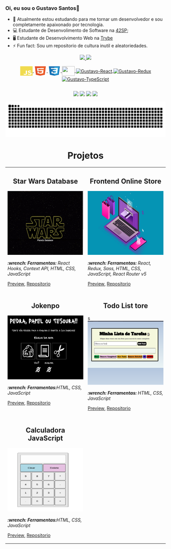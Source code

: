 ### Oi, eu sou o Gustavo Santos👋

- 🔭 Atualmente estou estudando para me tornar um desenvolvedor e sou completamente apaixonado por tecnologia.
- 💻 Estudante de Desenvolimento de Software na [42SP](https://www.42sp.org.br/);
- 🖥 Estudante de Desenvolvimento Web na [Trybe](https://www.betrybe.com/)
- ⚡ Fun fact: Sou um repositorio de cultura inutil e aleatoriedades.

 <div align="center">
  <a href="https://github.com/GusttavoCDN">
  <img height="150em" src="https://github-readme-stats.vercel.app/api?username=GusttavoCDN&show_icons=true&theme=tokyonight&include_all_commits=true&count_private=true"/>
  <img height="150em" src="https://github-readme-stats.vercel.app/api/top-langs/?username=GusttavoCDN&layout=compact&langs_count=7&theme=tokyonight"/>
</div>
 
<div style="display: inline_block" align="center"><br>
  <img align="center" alt="Gustavo-Js" height="30" width="40" src="https://raw.githubusercontent.com/devicons/devicon/master/icons/javascript/javascript-plain.svg">
  <img align="center" alt="Gustavo-HTML" height="30" width="40" src="https://raw.githubusercontent.com/devicons/devicon/master/icons/html5/html5-original.svg">
  <img align="center" alt="Gustavo-CSS" height="30" width="40" src="https://raw.githubusercontent.com/devicons/devicon/master/icons/css3/css3-original.svg">
  <img align="center" alt"Gustavo-C" height="30" width="40" src="https://cdn.jsdelivr.net/gh/devicons/devicon/icons/c/c-original.svg">
  <img align="center" alt="Gustavo-React" height="30" width="40" src="https://cdn.jsdelivr.net/gh/devicons/devicon/icons/react/react-original-wordmark.svg" />
  <img align="center" alt="Gustavo-Redux" height="30" width="40" src="https://cdn.jsdelivr.net/gh/devicons/devicon/icons/redux/redux-original.svg" />
   <img align="center" alt="Gustavo-TypeScript" height="30" width="40" src="https://cdn.jsdelivr.net/gh/devicons/devicon/icons/typescript/typescript-original.svg" />
</div>

  ##
  
  <div align="center"> 
  <a href="https://www.instagram.com/gusttavocdn/" target="_blank"><img src="https://img.shields.io/badge/-Instagram-%23E4405F?style=for-the-badge&logo=instagram&logoColor=white" target="_blank"></a>
 <a href="https://discord.com/channels/@me" target="_blank"><img src="https://img.shields.io/badge/Discord-7289DA?style=for-the-badge&logo=discord&logoColor=white" target="_blank"></a> 
  <a href = "mailto:gusttavo.x.santos@gmail.com"><img src="https://img.shields.io/badge/-Gmail-%23333?style=for-the-badge&logo=gmail&logoColor=white" target="_blank"></a>
  <a href="https://www.linkedin.com/in/gustavo-silva-750860140/" target="_blank"><img src="https://img.shields.io/badge/-LinkedIn-%230077B5?style=for-the-badge&logo=linkedin&logoColor=white" target="_blank"></a> 
 
  ![Snake animation](https://github.com/GusttavoCDN/GusttavoCDN/blob/output/github-contribution-grid-snake.svg)
 
</div>

<h1 align="center">Projetos</h1>

<table>
  <tr>
    <td valign="top" width="50%">
      <h2 align="center">Star Wars Database</h2>
      <a><img width="100%"  height="200px"src="./images/starWarsDatatable.png" alt="Star Wars Preview"/></a>
      <p><em><strong>:wrench: Ferramentas:</strong> React Hooks, Context API, HTML, CSS, JavaScript</em></p>
      <p>
        <a href="https://gusttavocdn.github.io/star-wars-data-table/">Preview</a>,
        <a href="https://github.com/GusttavoCDN/star-wars-data-table">Repositorio</a>
      </p>   
    </td>
     <td valign="top" width="50%">
      <h2 align="center">Frontend Online Store</h2>
      <a><img width="100%" height="200px" src="./images/store.jpg" alt="Frontend Store Preview"/></a>
      <p><em><strong>:wrench: Ferramentas: </strong> React, Redux, Sass, HTML, CSS, JavaScript, React Router v5</em></p>
      <p>
        <a href="https://gusttavocdn.github.io/front_end_online_store/">Preview</a>,
        <a href="https://github.com/GusttavoCDN/front_end_online_store">Repositorio</a>
      </p>   
    </td>
  </tr>
   <tr>
    <td valign="top" width="50%">
      <h2 align="center">Jokenpo</h2>
      <a><img width="100%"  height="200px"src="./images/jokenpo.png" alt="Jokenpo Preview"/></a>
      <p><em><strong>:wrench: Ferramentas:</strong>HTML, CSS, JavaScript</em></p>
      <p>
        <a href="https://gusttavocdn.github.io/Jo-ken-po/">Preview</a>,
        <a href="https://github.com/GusttavoCDN/Jo-ken-po">Repositorio</a>
      </p>   
    </td>
     <td valign="top" width="50%">
      <h2 align="center">Todo List tore</h2>s
      <a><img width="100%" height="200px" src="./images/todo_list.png" alt="Todo List Preview"/></a>
      <p><em><strong>:wrench: Ferramentas: </strong>HTML, CSS, JavaScript</em></p>
      <p>
        <a href="https://gusttavocdn.github.io/todo-list/">Preview</a>,
        <a href="https://github.com/GusttavoCDN/todo-list">Repositorio</a>
      </p>   
    </td>
  </tr>
   <tr>
    <td valign="top" width="50%">
      <h2 align="center">Calculadora JavaScript</h2>
      <a><img width="100%"  height="200px"src="./images/calculator.png" alt="Calculator Preview"/></a>
      <p><em><strong>:wrench: Ferramentas:</strong>HTML, CSS, JavaScript</em></p>
      <p>
        <a href="https://gusttavocdn.github.io/calculadora/">Preview</a>,
        <a href="https://github.com/GusttavoCDN/calculadora">Repositorio</a>
      </p>   
    </td>
  </tr>
</table>



